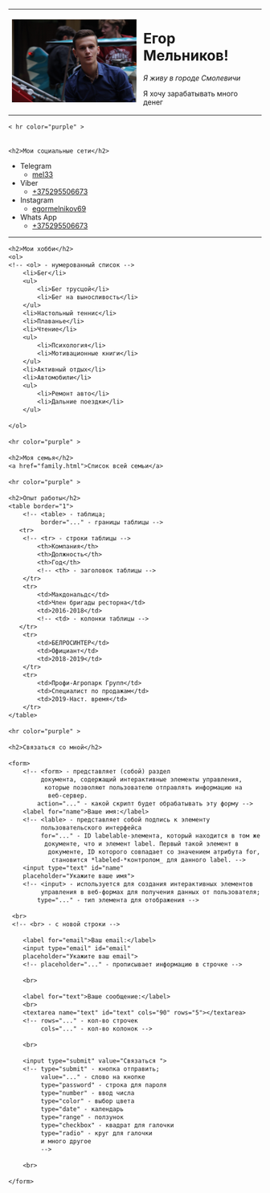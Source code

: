 <!DOCTYPE html>
<html>
<head>
    <meta charset="UTF-8" />
    <title>Egor CV</title>
    <!-- Наименование файла -->
</head>
<body> 
    <table cellspacing="15">
        <!-- <table> - таблица
            cellspacing="15" - расстояние между колонками -->
        <tr>
            <!-- tr - строки таблицы -->
            <td>
                <!-- td - колонки таблицы -->
                <img src="avatar.JPG" width="300" alt="Фото где я на 1 курсе">
                <!-- img - картинка; 
                src="..." - расположение файла
                width="300" - размер картинки; 
                alt="..." - описание фото -->
            </td>
            <td>
                <h1>Егор Мельников!</h1>
                <!-- <h1> - заголовок 1 уровня -->
                <p><em>Я живу в городе Смолевичи</em> </p>
                <!-- <p> - параграфы в тексте;
                    <em> - курсив -->
                 <p>Я хочу зарабатывать много денег</p>
            </td>
        </tr>
    </table>
    

    < hr color="purple" > 
 

    <h2>Мои социальные сети</h2>
  <ul>
    <!-- <ul> - маркированный список -->
<li>Telegram 
    <!-- <li> - элемент списка;
         <ol> - нумерованный список  -->
<ul><li><a href="https://t.me/mel133" target="_blank">mel33</a></li> </ul>
</li>
        
 <li>Viber
 <ul><li><a href="+375295506673">+375295506673</a>
    <!-- <a> - наименование гиперссылки;
        href="..." - ссылка для перехода
        target="_blank" - открыть ссылку в новом окне;
     -->
    </li></ul>
</li>

<li>Instagram
<ul><li><a href="https://instagram.com/egormelnikov69" target="_blank">
     egormelnikov69 </a></li></ul>
 </li> 
        
<li>Whats App
<ul><li><a href="+375295506673">
    +375295506673</a></li></ul>
</li> 
<!-- ОСТАНОВИЛСЯ НА 50 МИНУТЕ -->
  </ul>

  <hr color="purple" > 

    <h2>Мои хобби</h2>
    <ol>
    <!-- <ol> - нумерованный список -->
        <li>Бег</li>
        <ul>
            <li>Бег трусцой</li>
            <li>Бег на выносливость</li>
        </ul>
        <li>Настольный теннис</li>
        <li>Плаванье</li>
        <li>Чтение</li>
        <ul>
            <li>Психология</li>
            <li>Мотивационные книги</li>
        </ul>
        <li>Активный отдых</li>
        <li>Автомобили</li>
        <ul>
            <li>Ремонт авто</li>
            <li>Дальние поездки</li>
        </ul>

    </ol>

    <hr color="purple" > 

    <h2>Моя семья</h2>
    <a href="family.html">Список всей семьи</a>

    <hr color="purple" > 

    <h2>Опыт работы</h2>
    <table border="1">
        <!-- <table> - таблица;
             border="..." - границы таблицы -->
       <tr>
        <!-- <tr> - строки таблицы -->
            <th>Компания</th>
            <th>Должность</th>
            <th>Год</th>
            <!-- <th> - заголовок таблицы -->
        </tr>
        <tr>
            <td>Макдональдс</td>
            <td>Член бригады ресторна</td>
            <td>2016-2018</td>
            <!-- <td> - колонки таблицы -->
       </tr>
        <tr>
            <td>БЕЛРОСИНТЕР</td>
            <td>Официант</td>
            <td>2018-2019</td>
        </tr>
        <tr>
            <td>Профи-Агропарк Групп</td>
            <td>Специалист по продажам</td>
            <td>2019-Наст. время</td>
        </tr>
    </table>

    <hr color="purple" > 

    <h2>Связаться со мной</h2>

    <form>
        <!-- <form> - представляет (собой) раздел
             документа, содержащий интерактивные элементы управления,
              которые позволяют пользователю отправлять информацию на
               веб-сервер.
            action="..." - какой скрипт будет обрабатывать эту форму -->
        <label for="name">Ваше имя:</label>
        <!-- <lable> - представляет собой подпись к элементу
             пользовательского интерфейса
             for="..." - ID labelable-элемента, который находится в том же
              документе, что и элемент label. Первый такой элемент в
               документе, ID которого совпадает со значением атрибута for,
                становится *labeled-*контролом_ для данного label. -->
        <input type="text" id="name" 
        placeholder="Укажите ваше имя">
        <!-- <input> - используется для создания интерактивных элементов
             управления в веб-формах для получения данных от пользователя;
            type="..." - тип элемента для отображения -->

     <br>
     <!-- <br> - с новой строки -->

        <label for="email">Ваш email:</label>
        <input type="email" id="email" 
        placeholder="Укажите ваш email">
        <!-- placeholder="..." - прописывает информацию в строчке -->

        <br>

        <label for="text">Ваше сообщение:</label>
        <br>
        <textarea name="text" id="text" cols="90" rows="5"></textarea>
        <!-- rows="..." - кол-во строчек
             cols="..." - кол-во колонок -->

        <br>

        <input type="submit" value="Связаться ">
        <!-- type="submit" - кнопка отправить;
             value="..." - слово на кнопке
             type="password" - строка для пароля
             type="number" - ввод числа
             type="color" - выбор цвета
             type="date" - календарь
             type="range" - ползунок
             type="checkbox" - квадрат для галочки
             type="radio" - круг для галочки
             и много другое
             -->
        
        <br>

    </form>


</body>
</html>

